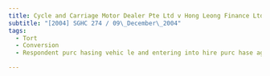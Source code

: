 ```yaml
---
title: Cycle and Carriage Motor Dealer Pte Ltd v Hong Leong Finance Ltd 
subtitle: "[2004] SGHC 274 / 09\_December\_2004"
tags:
  - Tort
  - Conversion
  - Respondent purc hasing vehic le and entering into hire purc hase agreement

---
```


